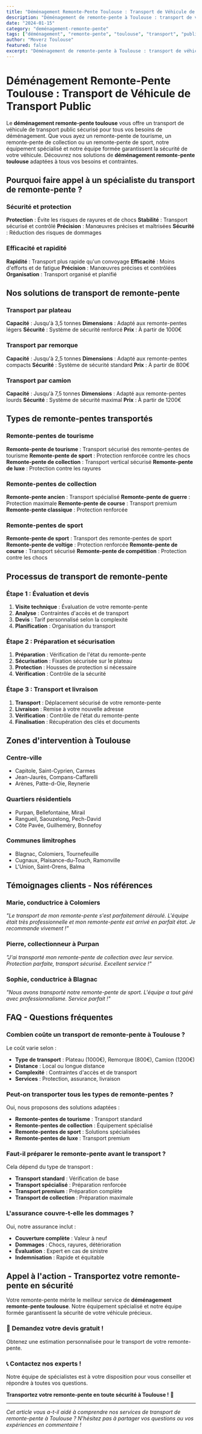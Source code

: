 ```yaml
---
title: "Déménagement Remonte-Pente Toulouse : Transport de Véhicule de Transport Public"
description: "Déménagement de remonte-pente à Toulouse : transport de véhicule de transport public. Équipement spécialisé, équipe formée, assurance complète. Devis gratuit."
date: "2024-01-15"
category: "deménagement-remonte-pente"
tags: ["déménagement", "remonte-pente", "toulouse", "transport", "public"]
author: "Moverz Toulouse"
featured: false
excerpt: "Déménagement de remonte-pente à Toulouse : transport de véhicule de transport public. Équipement spécialisé, équipe formée, assurance complète."
---
```


# Déménagement Remonte-Pente Toulouse : Transport de Véhicule de Transport Public

Le **déménagement remonte-pente toulouse** vous offre un transport de véhicule de transport public sécurisé pour tous vos besoins de déménagement. Que vous ayez un remonte-pente de tourisme, un remonte-pente de collection ou un remonte-pente de sport, notre équipement spécialisé et notre équipe formée garantissent la sécurité de votre véhicule. Découvrez nos solutions de **déménagement remonte-pente toulouse** adaptées à tous vos besoins et contraintes.

## Pourquoi faire appel à un spécialiste du transport de remonte-pente ?

### Sécurité et protection

**Protection** : Évite les risques de rayures et de chocs
**Stabilité** : Transport sécurisé et contrôlé
**Précision** : Manœuvres précises et maîtrisées
**Sécurité** : Réduction des risques de dommages

### Efficacité et rapidité

**Rapidité** : Transport plus rapide qu'un convoyage
**Efficacité** : Moins d'efforts et de fatigue
**Précision** : Manœuvres précises et contrôlées
**Organisation** : Transport organisé et planifié

## Nos solutions de transport de remonte-pente

### Transport par plateau

**Capacité** : Jusqu'à 3,5 tonnes
**Dimensions** : Adapté aux remonte-pentes légers
**Sécurité** : Système de sécurité renforcé
**Prix** : À partir de 1000€

### Transport par remorque

**Capacité** : Jusqu'à 2,5 tonnes
**Dimensions** : Adapté aux remonte-pentes compacts
**Sécurité** : Système de sécurité standard
**Prix** : À partir de 800€

### Transport par camion

**Capacité** : Jusqu'à 7,5 tonnes
**Dimensions** : Adapté aux remonte-pentes lourds
**Sécurité** : Système de sécurité maximal
**Prix** : À partir de 1200€

## Types de remonte-pentes transportés

### Remonte-pentes de tourisme

**Remonte-pente de tourisme** : Transport sécurisé des remonte-pentes de tourisme
**Remonte-pente de sport** : Protection renforcée contre les chocs
**Remonte-pente de collection** : Transport vertical sécurisé
**Remonte-pente de luxe** : Protection contre les rayures

### Remonte-pentes de collection

**Remonte-pente ancien** : Transport spécialisé
**Remonte-pente de guerre** : Protection maximale
**Remonte-pente de course** : Transport premium
**Remonte-pente classique** : Protection renforcée

### Remonte-pentes de sport

**Remonte-pente de sport** : Transport des remonte-pentes de sport
**Remonte-pente de voltige** : Protection renforcée
**Remonte-pente de course** : Transport sécurisé
**Remonte-pente de compétition** : Protection contre les chocs

## Processus de transport de remonte-pente

### Étape 1 : Évaluation et devis

1. **Visite technique** : Évaluation de votre remonte-pente
2. **Analyse** : Contraintes d'accès et de transport
3. **Devis** : Tarif personnalisé selon la complexité
4. **Planification** : Organisation du transport

### Étape 2 : Préparation et sécurisation

1. **Préparation** : Vérification de l'état du remonte-pente
2. **Sécurisation** : Fixation sécurisée sur le plateau
3. **Protection** : Housses de protection si nécessaire
4. **Vérification** : Contrôle de la sécurité

### Étape 3 : Transport et livraison

1. **Transport** : Déplacement sécurisé de votre remonte-pente
2. **Livraison** : Remise à votre nouvelle adresse
3. **Vérification** : Contrôle de l'état du remonte-pente
4. **Finalisation** : Récupération des clés et documents

## Zones d'intervention à Toulouse

### Centre-ville
- Capitole, Saint-Cyprien, Carmes
- Jean-Jaurès, Compans-Caffarelli
- Arènes, Patte-d-Oie, Reynerie

### Quartiers résidentiels
- Purpan, Bellefontaine, Mirail
- Rangueil, Saouzelong, Pech-David
- Côte Pavée, Guilheméry, Bonnefoy

### Communes limitrophes
- Blagnac, Colomiers, Tournefeuille
- Cugnaux, Plaisance-du-Touch, Ramonville
- L'Union, Saint-Orens, Balma

## Témoignages clients - Nos références

### Marie, conductrice à Colomiers
*"Le transport de mon remonte-pente s'est parfaitement déroulé. L'équipe était très professionnelle et mon remonte-pente est arrivé en parfait état. Je recommande vivement !"*

### Pierre, collectionneur à Purpan
*"J'ai transporté mon remonte-pente de collection avec leur service. Protection parfaite, transport sécurisé. Excellent service !"*

### Sophie, conductrice à Blagnac
*"Nous avons transporté notre remonte-pente de sport. L'équipe a tout géré avec professionnalisme. Service parfait !"*

## FAQ - Questions fréquentes

### Combien coûte un transport de remonte-pente à Toulouse ?

Le coût varie selon :
- **Type de transport** : Plateau (1000€), Remorque (800€), Camion (1200€)
- **Distance** : Local ou longue distance
- **Complexité** : Contraintes d'accès et de transport
- **Services** : Protection, assurance, livraison

### Peut-on transporter tous les types de remonte-pentes ?

Oui, nous proposons des solutions adaptées :
- **Remonte-pentes de tourisme** : Transport standard
- **Remonte-pentes de collection** : Équipement spécialisé
- **Remonte-pentes de sport** : Solutions spécialisées
- **Remonte-pentes de luxe** : Transport premium

### Faut-il préparer le remonte-pente avant le transport ?

Cela dépend du type de transport :
- **Transport standard** : Vérification de base
- **Transport spécialisé** : Préparation renforcée
- **Transport premium** : Préparation complète
- **Transport de collection** : Préparation maximale

### L'assurance couvre-t-elle les dommages ?

Oui, notre assurance inclut :
- **Couverture complète** : Valeur à neuf
- **Dommages** : Chocs, rayures, détérioration
- **Évaluation** : Expert en cas de sinistre
- **Indemnisation** : Rapide et équitable

## Appel à l'action - Transportez votre remonte-pente en sécurité

Votre remonte-pente mérite le meilleur service de **déménagement remonte-pente toulouse**. Notre équipement spécialisé et notre équipe formée garantissent la sécurité de votre véhicule précieux.

### 🎿 **Demandez votre devis gratuit !**

Obtenez une estimation personnalisée pour le transport de votre remonte-pente.

### 📞 **Contactez nos experts !**

Notre équipe de spécialistes est à votre disposition pour vous conseiller et répondre à toutes vos questions.

**Transportez votre remonte-pente en toute sécurité à Toulouse !** 🚚

---

*Cet article vous a-t-il aidé à comprendre nos services de transport de remonte-pente à Toulouse ? N'hésitez pas à partager vos questions ou vos expériences en commentaire !*

